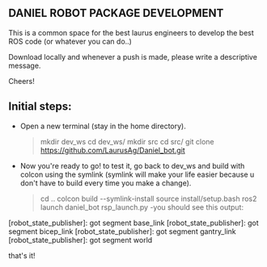 ## DANIEL ROBOT PACKAGE DEVELOPMENT 

This is a common space for the best laurus engineers to develop the best ROS code (or whatever you can do..)

Download locally and whenever a push is made, please write a descriptive message.

Cheers!



## Initial steps:  

  - Open a new terminal (stay in the home directory).
 
    > mkdir dev_ws 
     cd dev_ws/
      mkdir src
     cd src/
     git clone https://github.com/LaurusAg/Daniel_bot.git
  - Now you're ready to go! to test it, go back to dev_ws and build with colcon using the symlink (symlink will make your life easier because u don't have to build every time you make a change). 
    > cd .. 
     colcon build --symlink-install
     source install/setup.bash
     ros2 launch daniel_bot rsp_launch.py
  -you should see this output:

[robot_state_publisher]: got segment base_link
[robot_state_publisher]: got segment bicep_link
[robot_state_publisher]: got segment gantry_link
[robot_state_publisher]: got segment world


that's it!
